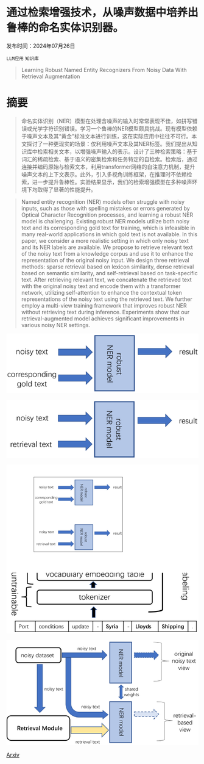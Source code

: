 # 通过检索增强技术，从噪声数据中培养出鲁棒的命名实体识别器。

发布时间：2024年07月26日

`LLM应用` `知识库`

> Learning Robust Named Entity Recognizers From Noisy Data With Retrieval Augmentation

# 摘要

> 命名实体识别（NER）模型在处理含噪声的输入时常常表现不佳，如拼写错误或光学字符识别错误。学习一个鲁棒的NER模型颇具挑战。现有模型依赖于噪声文本及其“黄金”标准文本进行训练，这在实际应用中往往不可行。本文探讨了一种更现实的场景：仅利用噪声文本及其NER标签。我们提出从知识库中检索相关文本，以增强噪声输入的表示。设计了三种检索策略：基于词汇的稀疏检索、基于语义的密集检索和任务特定的自检索。检索后，通过连接并编码原始与检索文本，利用transformer网络的自注意力机制，提升噪声文本的上下文表示。此外，引入多视角训练框架，在推理时不依赖检索，进一步提升鲁棒性。实验结果显示，我们的检索增强模型在多种噪声环境下均取得了显著的性能提升。

> Named entity recognition (NER) models often struggle with noisy inputs, such as those with spelling mistakes or errors generated by Optical Character Recognition processes, and learning a robust NER model is challenging. Existing robust NER models utilize both noisy text and its corresponding gold text for training, which is infeasible in many real-world applications in which gold text is not available. In this paper, we consider a more realistic setting in which only noisy text and its NER labels are available. We propose to retrieve relevant text of the noisy text from a knowledge corpus and use it to enhance the representation of the original noisy input. We design three retrieval methods: sparse retrieval based on lexicon similarity, dense retrieval based on semantic similarity, and self-retrieval based on task-specific text. After retrieving relevant text, we concatenate the retrieved text with the original noisy text and encode them with a transformer network, utilizing self-attention to enhance the contextual token representations of the noisy text using the retrieved text. We further employ a multi-view training framework that improves robust NER without retrieving text during inference. Experiments show that our retrieval-augmented model achieves significant improvements in various noisy NER settings.

![通过检索增强技术，从噪声数据中培养出鲁棒的命名实体识别器。](../../../paper_images/2407.18562/x1.png)

![通过检索增强技术，从噪声数据中培养出鲁棒的命名实体识别器。](../../../paper_images/2407.18562/x2.png)

![通过检索增强技术，从噪声数据中培养出鲁棒的命名实体识别器。](../../../paper_images/2407.18562/x3.png)

![通过检索增强技术，从噪声数据中培养出鲁棒的命名实体识别器。](../../../paper_images/2407.18562/x4.png)

[Arxiv](https://arxiv.org/abs/2407.18562)